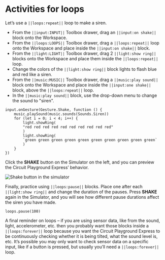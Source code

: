 # Activities for loops

Let’s use a ``||loops:repeat||`` loop to make a siren.

* From the ``||input:INPUT||`` Toolbox drawer, drag an ``||input:on shake||`` block onto the Workspace.
* From the ``||loops:LOOPS||`` Toolbox drawer, drag a ``||loops:repeat||`` loop onto the Workspace and place inside the ``||input:on shake||`` block.
* From the ``||light:LIGHT||`` Toolbox drawer, drag 2 ``||light:show ring||`` blocks onto the Workspace and place them inside the ``||loops:repeat||`` loop.
* Change the colors of the ``||light:show ring||`` block lights to flash blue and red like a siren.
* From the ``||music:MUSIC||`` Toolbox drawer, drag a ``||music:play sound||`` block onto the Workspace and place inside the ``||input:one shake||`` block, above the ``||loops:repeat||`` loop.
* In the ``||music:play sound||`` block, use the drop-down menu to change the sound to "siren".

```blocks
input.onGesture(Gesture.Shake, function () {
    music.playSound(music.sounds(Sounds.Siren))
    for (let i = 0; i < 4; i++) {
        light.showRing(
        "red red red red red red red red red red"
        )
        light.showRing(
        `green green green green green green green green green green`
        )
    }
})
```

Click the **SHAKE** button on the Simulator on the left, and you can preview the Circuit Playground Express’ behavior. 

![Shake button in the simulator](/static/courses/maker/general/coding/simulator-shake.png)

Finally, practice using ``||loops:pause||`` blocks. Place one after each ``||light:show ring||`` and change the duration of the pauses. Press **SHAKE** again in the Simulator, and you will see how different pause durations affect the siren you have made. 

```block
loops.pause(100)
```

A final reminder on loops – if you are using sensor data, like from the sound, light, accelerometer, etc. then you probably want those blocks inside a ``||loops:forever||`` loop because you want the Circuit Playground Express to be continuously checking whether it is being tilted, what the sound level is, etc. It’s possible you may only want to check sensor data on a specific input, like if a button is pressed, but usually you’ll need a ``||loops:forever||`` loop. 

